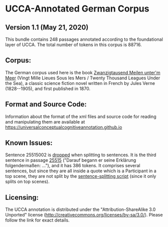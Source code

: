 UCCA-Annotated German Corpus
============================
Version 1.1 (May 21, 2020)
----------------------------------

This bundle contains 248 passages annotated according to the foundational layer of UCCA.
The total number of tokens in this corpus is 88716.


Corpus:
-------
The German corpus used here is the book
[Zwanzigtausend Meilen unter'm Meer](http://www.gasl.org/refbib/Verne__20000_Meilen.pdf)
(Vingt Mille Lieues Sous les Mers / Twenty Thousand Leagues Under the Sea),
a classic science fiction novel written in French by Jules Verne (1828--1905),
and first published in 1870.


Format and Source Code:
----------------------

Information about the format of the xml files and source code for reading and manipulating them are
available at https://universalconceptualcognitiveannotation.github.io

Known Issues:
-------------
Sentence 25515002 is [dropped](.travis.yml) when splitting to sentences. It is
the third sentence in passage [25515](xml/25515.xml) ("Darauf begann er seine
Erklärung folgendermaßen: ..."), and it has 386 tokens. It comprises several
sentences, but since they are all inside a quote which is a Participant in a
top scene, they are not split by the [sentence-splitting
script](https://github.com/danielhers/ucca/blob/master/scripts/standard_to_sentences.py)
(since it only splits on top scenes).


Licensing:
----------

The UCCA annotation is distributed under the 
"Attribution-ShareAlike 3.0 Unported" license (http://creativecommons.org/licenses/by-sa/3.0/).
Please follow the link for exact details.
